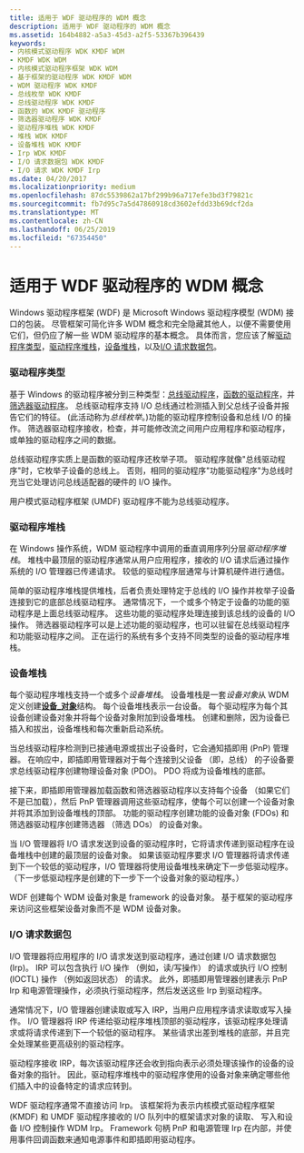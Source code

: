 ```yaml
---
title: 适用于 WDF 驱动程序的 WDM 概念
description: 适用于 WDF 驱动程序的 WDM 概念
ms.assetid: 164b4882-a5a3-45d3-a2f5-53367b396439
keywords:
- 内核模式驱动程序 WDK KMDF WDM
- KMDF WDK WDM
- 内核模式驱动程序框架 WDK WDM
- 基于框架的驱动程序 WDK KMDF WDM
- WDM 驱动程序 WDK KMDF
- 总线枚举 WDK KMDF
- 总线驱动程序 WDK KMDF
- 函数的 WDK KMDF 驱动程序
- 筛选器驱动程序 WDK KMDF
- 驱动程序堆栈 WDK KMDF
- 堆栈 WDK KMDF
- 设备堆栈 WDK KMDF
- Irp WDK KMDF
- I/O 请求数据包 WDK KMDF
- I/O 请求 WDK KMDF Irp
ms.date: 04/20/2017
ms.localizationpriority: medium
ms.openlocfilehash: 87dc5539862a17bf299b96a717efe3bd3f79821c
ms.sourcegitcommit: fb7d95c7a5d47860918cd3602efdd33b69dcf2da
ms.translationtype: MT
ms.contentlocale: zh-CN
ms.lasthandoff: 06/25/2019
ms.locfileid: "67354450"
---
```

# <a name="wdm-concepts-for-wdf-drivers"></a>适用于 WDF 驱动程序的 WDM 概念


Windows 驱动程序框架 (WDF) 是 Microsoft Windows 驱动程序模型 (WDM) 接口的包装。 尽管框架可简化许多 WDM 概念和完全隐藏其他人，以便不需要使用它们，但仍应了解一些 WDM 驱动程序的基本概念。 具体而言，您应该了解[驱动程序类型](#driver-types)，[驱动程序堆栈](#driver-stacks)，[设备堆栈](#device-stacks)，以及[I/O 请求数据包](#io-request-packets)。

### <a name="driver-types"></a>驱动程序类型

基于 Windows 的驱动程序被分到三种类型：[总线驱动程序](https://docs.microsoft.com/windows-hardware/drivers/kernel/bus-drivers)，[函数的驱动程序](https://docs.microsoft.com/windows-hardware/drivers/kernel/function-drivers)，并[筛选器驱动程序](https://docs.microsoft.com/windows-hardware/drivers/kernel/filter-drivers)。 总线驱动程序支持 I/O 总线通过检测插入到父总线子设备并报告它们的特征。 (此活动称为*总线枚举*。)功能的驱动程序控制设备和总线 I/O 的操作。 筛选器驱动程序接收，检查，并可能修改流之间用户应用程序和驱动程序，或单独的驱动程序之间的数据。

总线驱动程序实质上是函数的驱动程序还枚举子项。 驱动程序就像"总线驱动程序"时，它枚举子设备的总线上。 否则，相同的驱动程序"功能驱动程序"为总线时充当它处理访问总线适配器的硬件的 I/O 操作。

用户模式驱动程序框架 (UMDF) 驱动程序不能为总线驱动程序。

### <a name="driver-stacks"></a>驱动程序堆栈

在 Windows 操作系统，WDM 驱动程序中调用的垂直调用序列分层*驱动程序堆栈*。 堆栈中最顶层的驱动程序通常从用户应用程序，接收的 I/O 请求后通过操作系统的 I/O 管理器已传递请求。 较低的驱动程序层通常与计算机硬件进行通信。

简单的驱动程序堆栈提供堆栈，后者负责处理特定于总线的 I/O 操作并枚举子设备连接到它的底部总线驱动程序。 通常情况下，一个或多个特定于设备的功能的驱动程序是上面总线驱动程序。 这些功能的驱动程序处理连接到该总线的设备的 I/O 操作。 筛选器驱动程序可以是上述功能的驱动程序，也可以驻留在总线驱动程序和功能驱动程序之间。 正在运行的系统有多个支持不同类型的设备的驱动程序堆栈。

### <a name="device-stacks"></a>设备堆栈

每个驱动程序堆栈支持一个或多个*设备堆栈*。 设备堆栈是一套*设备对象*从 WDM 定义创建[**设备\_对象**](https://docs.microsoft.com/windows-hardware/drivers/ddi/content/wdm/ns-wdm-_device_object)结构。 每个设备堆栈表示一台设备。 每个驱动程序为每个其设备创建设备对象并将每个设备对象附加到设备堆栈。 创建和删除，因为设备已插入和拔出，设备堆栈和每次重新启动系统。

当总线驱动程序检测到已接通电源或拔出子设备时，它会通知插即用 (PnP) 管理器。 在响应中，即插即用管理器对于每个连接到父设备 （即，总线） 的子设备要求总线驱动程序创建物理设备对象 (PDO)。 PDO 将成为设备堆栈的底部。

接下来，即插即用管理器加载函数和筛选器驱动程序以支持每个设备 （如果它们不是已加载），然后 PnP 管理器调用这些驱动程序，使每个可以创建一个设备对象并将其添加到设备堆栈的顶部。 功能的驱动程序创建功能的设备对象 (FDOs) 和筛选器驱动程序创建筛选器 （筛选 DOs） 的设备对象。

当 I/O 管理器将 I/O 请求发送到设备的驱动程序时，它将请求传递到驱动程序在设备堆栈中创建的最顶层的设备对象。 如果该驱动程序要求 I/O 管理器将请求传递到下一个较低的驱动程序，I/O 管理器将使用设备堆栈来确定下一步低驱动程序。 （下一步低驱动程序是创建的下一步下一个设备对象的驱动程序。）

WDF 创建每个 WDM 设备对象是 framework 的设备对象。 基于框架的驱动程序来访问这些框架设备对象而不是 WDM 设备对象。

### <a name="io-request-packets"></a>I/O 请求数据包

I/O 管理器将应用程序的 I/O 请求发送到驱动程序，通过创建 I/O 请求数据包 (Irp)。 IRP 可以包含执行 I/O 操作 （例如，读/写操作） 的请求或执行 I/O 控制 (IOCTL) 操作 （例如返回状态） 的请求。 此外，即插即用管理器创建表示 PnP Irp 和电源管理操作，必须执行驱动程序，然后发送这些 Irp 到驱动程序。

通常情况下，I/O 管理器创建读取或写入 IRP，当用户应用程序请求读取或写入操作。 I/O 管理器将 IRP 传递给驱动程序堆栈顶部的驱动程序，该驱动程序处理请求或将请求传递到下一个较低的驱动程序。 某些请求出差到堆栈的底部，并且完全处理某些更高级别的驱动程序。

驱动程序接收 IRP，每次该驱动程序还会收到指向表示必须处理该操作的设备的设备对象的指针。 因此，驱动程序堆栈中的驱动程序使用的设备对象来确定哪些他们插入中的设备特定的请求应转到。

WDF 驱动程序通常不直接访问 Irp。 该框架将为表示内核模式驱动程序框架 (KMDF) 和 UMDF 驱动程序接收的 I/O 队列中的框架请求对象的读取、 写入和设备 I/O 控制操作 WDM Irp。 Framework 句柄 PnP 和电源管理 Irp 在内部，并使用事件回调函数来通知电源事件和即插即用驱动程序。

 

 





